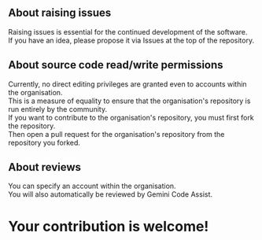 ## About raising issues
Raising issues is essential for the continued development of the software.  
If you have an idea, please propose it via Issues at the top of the repository.

## About source code read/write permissions
Currently, no direct editing privileges are granted even to accounts within the organisation.  
This is a measure of equality to ensure that the organisation's repository is run entirely by the community.  
If you want to contribute to the organisation's repository, you must first fork the repository.  
Then open a pull request for the organisation's repository from the repository you forked.  

## About reviews
You can specify an account within the organisation.  
You will also automatically be reviewed by Gemini Code Assist.  

# Your contribution is welcome!